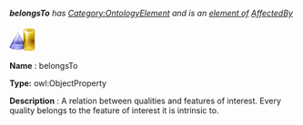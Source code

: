 ___belongsTo__ 
 has
 [Category:OntologyElement](../../Category/OntologyElement "Category:OntologyElement") 
 and is an
 [element of](../../Property/ElementOf "Property:ElementOf") 
[AffectedBy](../../Submissions/AffectedBy "Submissions:AffectedBy")_




  





[![ObjectProperty](../images/thumb/c/c3/ObjectProperty.gif/45px-ObjectProperty.gif)](../../Image/ObjectProperty.gif "ObjectProperty")


__Name__ 
 : belongsTo
 



__Type:__ 
 owl:ObjectProperty
 



__Description__ 
 : A relation between qualities and features of interest. Every quality belongs to the feature of interest it is intrinsic to.